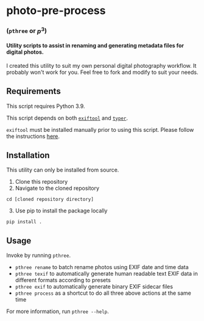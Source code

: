 # photo-pre-process
### (`pthree` or $p^3$)

#### Utility scripts to assist in renaming and generating metadata files for digital photos.

I created this utility to suit my own personal digital photography workflow. It probably won't work for you. Feel free to fork and modify to suit your needs.

## Requirements

This script requires Python 3.9.

This script depends on both [`exiftool`](https://exiftool.org/) and [`typer`](https://typer.tiangolo.com/).

`exiftool` must be installed manually prior to using this script. Please follow the instructions [here](https://exiftool.org/install.html).

## Installation

This utility can only be installed from source.

1. Clone this repository
2. Navigate to the cloned repository 
```
cd [cloned repository directory]
```
3. Use pip to install the package locally
```
pip install .
```

## Usage

Invoke by running `pthree`.

- `pthree rename` to batch rename photos using EXIF date and time data
- `pthree texif` to automatically generate human readable text EXIF data in different formats according to presets
- `pthree exif` to automatically generate binary EXIF sidecar files
- `pthree process` as a shortcut to do all three above actions at the same time

For more information, run `pthree --help`.
